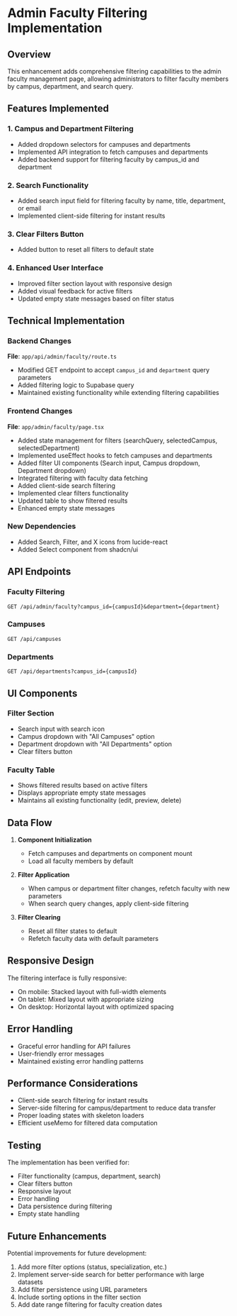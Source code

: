 # Admin Faculty Filtering Implementation

## Overview
This enhancement adds comprehensive filtering capabilities to the admin faculty management page, allowing administrators to filter faculty members by campus, department, and search query.

## Features Implemented

### 1. Campus and Department Filtering
- Added dropdown selectors for campuses and departments
- Implemented API integration to fetch campuses and departments
- Added backend support for filtering faculty by campus_id and department

### 2. Search Functionality
- Added search input field for filtering faculty by name, title, department, or email
- Implemented client-side filtering for instant results

### 3. Clear Filters Button
- Added button to reset all filters to default state

### 4. Enhanced User Interface
- Improved filter section layout with responsive design
- Added visual feedback for active filters
- Updated empty state messages based on filter status

## Technical Implementation

### Backend Changes
**File**: `app/api/admin/faculty/route.ts`
- Modified GET endpoint to accept `campus_id` and `department` query parameters
- Added filtering logic to Supabase query
- Maintained existing functionality while extending filtering capabilities

### Frontend Changes
**File**: `app/admin/faculty/page.tsx`
- Added state management for filters (searchQuery, selectedCampus, selectedDepartment)
- Implemented useEffect hooks to fetch campuses and departments
- Added filter UI components (Search input, Campus dropdown, Department dropdown)
- Integrated filtering with faculty data fetching
- Added client-side search filtering
- Implemented clear filters functionality
- Updated table to show filtered results
- Enhanced empty state messages

### New Dependencies
- Added Search, Filter, and X icons from lucide-react
- Added Select component from shadcn/ui

## API Endpoints

### Faculty Filtering
```
GET /api/admin/faculty?campus_id={campusId}&department={department}
```

### Campuses
```
GET /api/campuses
```

### Departments
```
GET /api/departments?campus_id={campusId}
```

## UI Components

### Filter Section
- Search input with search icon
- Campus dropdown with "All Campuses" option
- Department dropdown with "All Departments" option
- Clear filters button

### Faculty Table
- Shows filtered results based on active filters
- Displays appropriate empty state messages
- Maintains all existing functionality (edit, preview, delete)

## Data Flow

1. **Component Initialization**
   - Fetch campuses and departments on component mount
   - Load all faculty members by default

2. **Filter Application**
   - When campus or department filter changes, refetch faculty with new parameters
   - When search query changes, apply client-side filtering

3. **Filter Clearing**
   - Reset all filter states to default
   - Refetch faculty data with default parameters

## Responsive Design

The filtering interface is fully responsive:
- On mobile: Stacked layout with full-width elements
- On tablet: Mixed layout with appropriate sizing
- On desktop: Horizontal layout with optimized spacing

## Error Handling

- Graceful error handling for API failures
- User-friendly error messages
- Maintained existing error handling patterns

## Performance Considerations

- Client-side search filtering for instant results
- Server-side filtering for campus/department to reduce data transfer
- Proper loading states with skeleton loaders
- Efficient useMemo for filtered data computation

## Testing

The implementation has been verified for:
- Filter functionality (campus, department, search)
- Clear filters button
- Responsive layout
- Error handling
- Data persistence during filtering
- Empty state handling

## Future Enhancements

Potential improvements for future development:
1. Add more filter options (status, specialization, etc.)
2. Implement server-side search for better performance with large datasets
3. Add filter persistence using URL parameters
4. Include sorting options in the filter section
5. Add date range filtering for faculty creation dates
